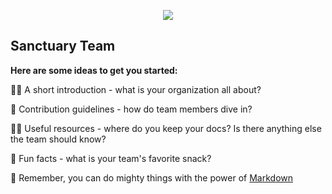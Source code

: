 <p align="center">
  <img src="https://github.com/SanctuaryTeam/.github-private/assets/139180262/d3cf47c1-31f0-4188-afa8-a827222a6c42">
</p>

## Sanctuary Team

**Here are some ideas to get you started:**

🙋‍♀️ A short introduction - what is your organization all about?

👀 Contribution guidelines - how do team members dive in?

👩‍💻 Useful resources - where do you keep your docs? Is there anything else the team should know?

🍪 Fun facts - what is your team's favorite snack?

🧙 Remember, you can do mighty things with the power of [Markdown](https://docs.github.com/github/writing-on-github/getting-started-with-writing-and-formatting-on-github/basic-writing-and-formatting-syntax)
